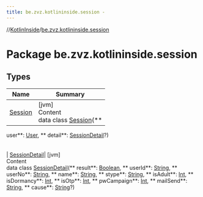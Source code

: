 ```yaml
---
title: be.zvz.kotlininside.session -
---
```

//[KotlinInside](../index.md)/[be.zvz.kotlininside.session](index.md)



# Package be.zvz.kotlininside.session  


## Types  
  
|  Name|  Summary| 
|---|---|
| <a name="be.zvz.kotlininside.session/Session///PointingToDeclaration/"></a>[Session](-session/index.md)| <a name="be.zvz.kotlininside.session/Session///PointingToDeclaration/"></a>[jvm]  <br>Content  <br>data class [Session](-session/index.md)(**
user**: [User](../be.zvz.kotlininside.session.user/-user/index.md), **
detail**: [SessionDetail](-session-detail/index.md)?)  <br><br><br>
| <a name="be.zvz.kotlininside.session/SessionDetail///PointingToDeclaration/"></a>[SessionDetail](-session-detail/index.md)| <a name="be.zvz.kotlininside.session/SessionDetail///PointingToDeclaration/"></a>[jvm]  <br>Content  <br>data class [SessionDetail](-session-detail/index.md)(**
result**: [Boolean](https://kotlinlang.org/api/latest/jvm/stdlib/kotlin/-boolean/index.html), **
userId**: [String](https://kotlinlang.org/api/latest/jvm/stdlib/kotlin/-string/index.html), **
userNo**: [String](https://kotlinlang.org/api/latest/jvm/stdlib/kotlin/-string/index.html), **
name**: [String](https://kotlinlang.org/api/latest/jvm/stdlib/kotlin/-string/index.html), **
stype**: [String](https://kotlinlang.org/api/latest/jvm/stdlib/kotlin/-string/index.html), **
isAdult**: [Int](https://kotlinlang.org/api/latest/jvm/stdlib/kotlin/-int/index.html), **
isDormancy**: [Int](https://kotlinlang.org/api/latest/jvm/stdlib/kotlin/-int/index.html), **
isOtp**: [Int](https://kotlinlang.org/api/latest/jvm/stdlib/kotlin/-int/index.html), **
pwCampaign**: [Int](https://kotlinlang.org/api/latest/jvm/stdlib/kotlin/-int/index.html), **
mailSend**: [String](https://kotlinlang.org/api/latest/jvm/stdlib/kotlin/-string/index.html), **
cause**: [String](https://kotlinlang.org/api/latest/jvm/stdlib/kotlin/-string/index.html)?)  <br><br><br>

